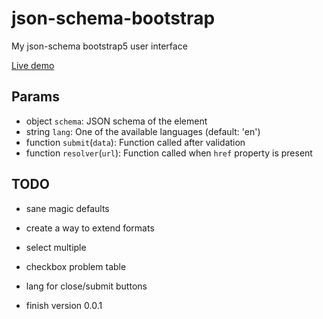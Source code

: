 # json-schema-bootstrap
My json-schema bootstrap5 user interface

[Live demo](https://marcodpt.github.io/h/?url=https%3A%2F%2Fcdn.jsdelivr.net%2Fgh%2Fmarcodpt%2Fjson-schema-bootstrap%2Fsamples.js)

## Params
 - object `schema`: JSON schema of the element
 - string `lang`: One of the available languages (default: 'en')
 - function `submit`(`data`): Function called after validation
 - function `resolver`(`url`): Function called when `href` property is present

## TODO
 - sane magic defaults
 - create a way to extend formats

 - select multiple
 - checkbox problem table
 - lang for close/submit buttons
 - finish version 0.0.1

